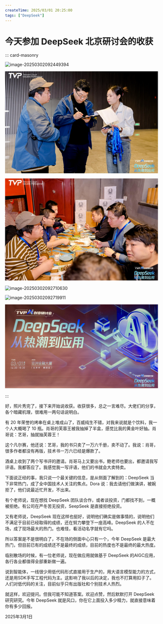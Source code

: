 ```yaml
---
createTime: 2025/03/01 20:25:00
tags: ["DeepSeek"]
---
```

# 今天参加 DeepSeek 北京研讨会的收获

::: card-masonry

![image-20250302092449394](assets/image-20250302092449394.png)

![image-20250302092501112](assets/image-20250302092501112.png)

![image-20250302092700336](assets/image-20250302092700336.png)

![image-20250302092710630](assets/image-20250302092710630.png)

![image-20250302092719911](assets/image-20250302092719911.png)

![image-20250302093239442](assets/image-20250302093239442.png)

:::


好，照片秀完了，接下来开始说收获。收获很多，总之一言难尽。大佬们的分享，各个暗藏机理，很难用一两句话说明白。



有 20 年荣誉的烤串在桌上堆成山了，百威纯生不错，对我来说就是个饮料，我一个人大概喝了 10 瓶。肖哥的芙蓉王被我抽掉了半盒，感觉比我的黄金叶好抽。肖哥说：艺哥，抽就抽芙蓉王！



这个凡尔赛，他还说：艺哥，我的书只卖了一万六千册，卖不动了。我说：肖哥，很多作者都没有再版，技术书一万六已经是爆款了。



酒桌上收到了两个写书评的邀请。肖哥马上又要出书，鲍老师也要出，都邀请我写评语。我都答应了。我感觉我一写评语，他们的书就会大卖特卖。



下面说正经的事，我只说一个最关键的信息，是从侧面了解到的：DeepSeek 当下非常热门，成了全中国技术人关注的焦点。Dora 说：我去请他们做演讲，被婉拒了，他们说最近忙开发，不出来。



有个老师说，现在想找 DeepSeek 团队谈合作，或者谈投资，门都找不到，一概被拒绝。有公司在严冬苦无投资，SeepSeek 是直接拒绝投资。



又有老师说，DeepSeek 现在这样也挺好，说明他们确实是做事情的，说明他们不满足于目前已经取得的成绩，还在努力攀登下一座高峰。DeepSeek 的人不在场，成了现场最大的热门。也难怪，看活动名字就有它吗。



所以答案是不是很明白了，不在场的侧面中心只有一个，今年 DeepSeek 是最大热门，但目前已有的成绩还不是最终的成绩，目前的热度也不是最终的最大热度。



临别散场的时候，有一位老师说，现在做应用就做基于 DeepSeek 的AIGC应用，各行各业都值得全部重新做一遍。



说到智能体，一线很少用低代码形式直接用于生产的，用大语言模型能力的方式，还是用SDK手写工程代码为主。这影响了我以后的决定，我也不打算用扣子了。人们对低代码的关注，目前似乎只有出版社和个别技术人热烈。



就这样，欢迎提问。但我可能不知道答案。欢迎点赞，然后默默打开 DeepSeek 研究研究。今年 DeepSeek 就是风口，你在它上面投入多少精力，就直接意味着你有多少回报。



2025年3月1日
